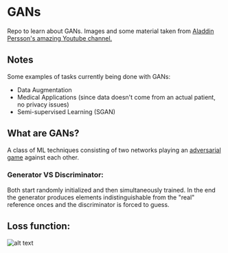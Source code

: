 # GANs
Repo to learn about GANs. Images and some material taken from [Aladdin Persson's amazing Youtube channel.](https://www.youtube.com/channel/UCkzW5JSFwvKRjXABI-UTAkQ)

## Notes
Some examples of tasks currently being done with GANs:
- Data Augmentation
- Medical Applications (since data doesn't come from an actual patient, no privacy issues)
- Semi-supervised Learning (SGAN)

## What are GANs?
A class of ML techniques consisting of two networks playing an [adversarial game](https://towardsdatascience.com/a-game-theoretical-approach-for-adversarial-machine-learning-7523914819d5) against each other.

### Generator VS Discriminator: 
Both start randomly initialized and then simultaneously trained. In the end the generator produces elements indistinguishable from the "real" reference onces and the discriminator is forced to guess.

## Loss function:
![alt text](https://github.com/Rodrigo163/GANs/screenshots/disc_loss.png "Discriminator loss function.")
